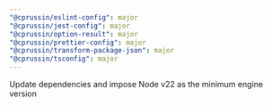 ```yaml
---
"@cprussin/eslint-config": major
"@cprussin/jest-config": major
"@cprussin/option-result": major
"@cprussin/prettier-config": major
"@cprussin/transform-package-json": major
"@cprussin/tsconfig": major
---
```


Update dependencies and impose Node v22 as the minimum engine version
